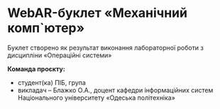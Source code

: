 # WebAR-буклет «Механічний комп`ютер»
Буклет створено як результат виконання лабораторної роботи з дисципліни
«Операційні системи»

**Команда проєкту:**
- студент(ка) ПІБ, група
- викладач – Блажко О.А., доцент кафедри інформаційних систем Національного
університету «Одеська політехніка»
